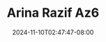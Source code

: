 --- 
title: "Arina Razif Az6"
description: "nonton bokep Arina Razif Az6 gratis full terbaru"
date: 2024-11-10T02:47:47-08:00
file_code: "mvvnbdjepruo"
draft: false
cover: "ueonsz939wtm7pak.jpg"
tags: ["Arina", "Razif", "bokep-indo", "bokep-viral", "bokep-ig"]
length: 49
fld_id: "1483926"
foldername: "Arina Razif"
categories: ["Arina Razif"]
views: 0
---